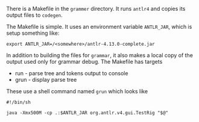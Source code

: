 
There is a Makefile in the `grammer` directory. It runs `antlr4` and
copies its output files to `codegen`.

The Makefile is simple. It uses an environment variable `ANTLR_JAR`,
which is setup something like:
```
export ANTLR_JAR=/<somewhere>/antlr-4.13.0-complete.jar
```

In addition to building the files for `grammar`, it also makes a local copy
of the output used only for grammar debug. The Makefile has targets

- run - parse tree and tokens output to console
- grun - display parse tree

These use a shell command named `grun` which looks like
```
#!/bin/sh

java -Xmx500M -cp .:$ANTLR_JAR org.antlr.v4.gui.TestRig "$@"
```

